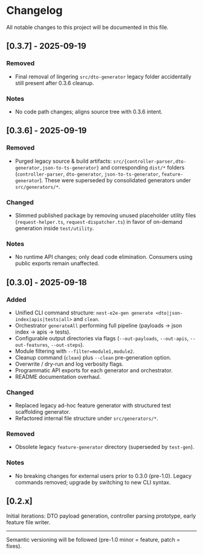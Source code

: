 # Changelog

All notable changes to this project will be documented in this file.

## [0.3.7] - 2025-09-19
### Removed
- Final removal of lingering `src/dto-generator` legacy folder accidentally still present after 0.3.6 cleanup.

### Notes
- No code path changes; aligns source tree with 0.3.6 intent.

## [0.3.6] - 2025-09-19
### Removed
- Purged legacy source & build artifacts: `src/{controller-parser,dto-generator,json-to-ts-generator}` and corresponding `dist/*` folders (`controller-parser`, `dto-generator`, `json-to-ts-generator`, `feature-generator`). These were superseded by consolidated generators under `src/generators/*`.

### Changed
- Slimmed published package by removing unused placeholder utility files (`request-helper.ts`, `request-dispatcher.ts`) in favor of on-demand generation inside `test/utility`.

### Notes
- No runtime API changes; only dead code elimination. Consumers using public exports remain unaffected.

## [0.3.0] - 2025-09-18
### Added
- Unified CLI command structure: `nest-e2e-gen generate <dto|json-index|apis|tests|all>` and `clean`.
- Orchestrator `generateAll` performing full pipeline (payloads → json index → apis → tests).
- Configurable output directories via flags (`--out-payloads`, `--out-apis`, `--out-features`, `--out-steps`).
- Module filtering with `--filter=module1,module2`.
- Cleanup command (`clean`) plus `--clean` pre-generation option.
- Overwrite / dry-run and log verbosity flags.
- Programmatic API exports for each generator and orchestrator.
- README documentation overhaul.

### Changed
- Replaced legacy ad-hoc feature generator with structured test scaffolding generator.
- Refactored internal file structure under `src/generators/*`.

### Removed
- Obsolete legacy `feature-generator` directory (superseded by `test-gen`).

### Notes
- No breaking changes for external users prior to 0.3.0 (pre-1.0). Legacy commands removed; upgrade by switching to new CLI syntax.

## [0.2.x]
Initial iterations: DTO payload generation, controller parsing prototype, early feature file writer.

---
Semantic versioning will be followed (pre-1.0 minor = feature, patch = fixes).